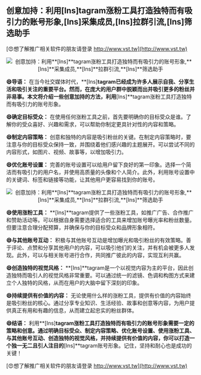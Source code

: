 ## **创意加持：利用**[Ins]**tagram涨粉工具打造独特而有吸引力的账号形象,**[Ins]**采集成员,**[Ins]**拉群引流,**[Ins]**筛选助手**

[😍想了解推广相关软件的朋友请登录 http://www.vst.tw](http://www.vst.tw)

 <center><img src="https://vst.tw/MP4/tuiguang/png/5.png" alt="创意加持：利用**[Ins]**tagram涨粉工具打造独特而有吸引力的账号形象,**[Ins]**采集成员,**[Ins]**拉群引流,**[Ins]**筛选助手"></center>

**😄导语：**
在当今社交媒体时代，**[Ins]**tagram已经成为许多人展示自我、分享生活和吸引关注的重要平台。然而，在庞大的用户群中脱颖而出并吸引更多的粉丝并非易事。本文将介绍一些创意加持的方法，利用**[Ins]**tagram涨粉工具打造独特而有吸引力的账号形象。

**😄确定目标受众：**
在使用任何涨粉工具之前，首先要明确你的目标受众是谁。了解你的受众喜好、兴趣和需求，可以帮助你制定更具针对性的内容和策略。

**😄制定内容策略：**
创意和独特的内容是吸引粉丝的关键。在制定内容策略时，要注意与你的目标受众保持一致，并围绕着他们感兴趣的主题展开。可以尝试不同的内容形式，如图片、视频、故事等，以增加吸引力。

**😄优化账号设置：**
完善的账号设置可以给用户留下良好的第一印象。选择一个简洁而有吸引力的用户名，并使用高质量的头像和个人简介。此外，利用账号设置中的关键词、标签和链接等功能，让其他用户更容易找到你的账号。

 <center><img src="https://vst.tw/MP4/tuiguang/png/7.png" alt="创意加持：利用**[Ins]**tagram涨粉工具打造独特而有吸引力的账号形象,**[Ins]**采集成员,**[Ins]**拉群引流,**[Ins]**筛选助手"></center>

**😄使用涨粉工具：**
**[Ins]**tagram提供了一些涨粉工具，如推广广告、合作推广和赞助活动等。可以根据自身需要选择适合的工具来增加账号曝光率和粉丝数量。但要注意合理分配预算，并确保与你的目标受众和品牌形象相符。

**😄与其他账号互动：**
积极与其他账号互动是增加曝光和吸引粉丝的有效策略。善于评论、点赞和分享其他用户的内容，可以吸引他们的关注，并有机会被更多人发现。此外，可以与相关账号进行合作，共同推广彼此的内容，实现互利共赢。

**😄创造独特的视觉风格：**
**[Ins]**tagram是一个以视觉内容为主的平台，因此创造独特而吸引人的视觉风格非常重要。可以通过统一的滤镜、色调和构图方式来建立个人独特的风格，从而在用户的大脑中留下深刻的印象。

**😄持续提供有价值的内容：**
无论使用什么样的涨粉工具，提供有价值的内容始终是吸引粉丝的核心。通过分享专业知识、生活经验、故事和创意等内容，为用户提供真正有用和有趣的信息，从而建立起忠实的粉丝群体。

**😄结语：**
利用**[Ins]**tagram涨粉工具打造独特而有吸引力的账号形象需要一定的策略和创意。通过明确目标受众、制定内容策略、优化账号设置、使用涨粉工具、与其他账号互动、创造独特的视觉风格，并持续提供有价值的内容，你可以打造一个独一无二且引人注目的**[Ins]**tagram账号形象。记住，坚持和耐心也是成功的关键！

[😍想了解推广相关软件的朋友请登录 http://www.vst.tw](http://www.vst.tw)



